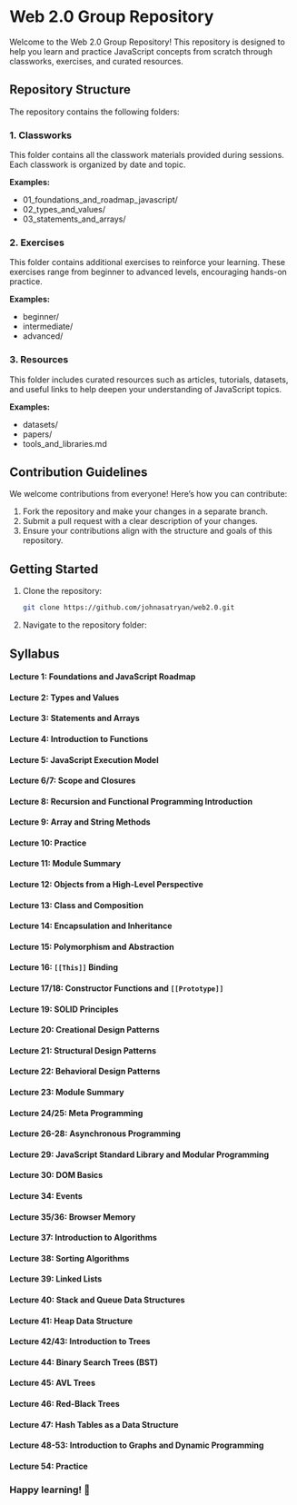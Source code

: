 # Web 2.0 Group Repository

Welcome to the Web 2.0 Group Repository! This repository is designed to help you learn and practice JavaScript concepts from scratch through classworks, exercises, and curated resources.

## Repository Structure

The repository contains the following folders:

### 1. Classworks

This folder contains all the classwork materials provided during sessions. Each classwork is organized by date and topic.

**Examples:**

- 01_foundations_and_roadmap_javascript/
- 02_types_and_values/
- 03_statements_and_arrays/

### 2. Exercises

This folder contains additional exercises to reinforce your learning. These exercises range from beginner to advanced levels, encouraging hands-on practice.

**Examples:**

- beginner/
- intermediate/
- advanced/

### 3. Resources

This folder includes curated resources such as articles, tutorials, datasets, and useful links to help deepen your understanding of JavaScript topics.

**Examples:**

- datasets/
- papers/
- tools_and_libraries.md

## Contribution Guidelines

We welcome contributions from everyone! Here’s how you can contribute:

1. Fork the repository and make your changes in a separate branch.
2. Submit a pull request with a clear description of your changes.
3. Ensure your contributions align with the structure and goals of this repository.

## Getting Started

1. Clone the repository:
   ```bash
   git clone https://github.com/johnasatryan/web2.0.git

2. Navigate to the repository folder:

## Syllabus

#### Lecture 1: Foundations and JavaScript Roadmap

#### Lecture 2: Types and Values

#### Lecture 3: Statements and Arrays

#### Lecture 4: Introduction to Functions

#### Lecture 5: JavaScript Execution Model

#### Lecture 6/7: Scope and Closures

#### Lecture 8: Recursion and Functional Programming Introduction

#### Lecture 9: Array and String Methods

#### Lecture 10: Practice

#### Lecture 11: Module Summary

#### Lecture 12: Objects from a High-Level Perspective

#### Lecture 13: Class and Composition

#### Lecture 14: Encapsulation and Inheritance

#### Lecture 15: Polymorphism and Abstraction

#### Lecture 16: `[[This]]` Binding

#### Lecture 17/18: Constructor Functions and `[[Prototype]]`

#### Lecture 19: SOLID Principles

#### Lecture 20: Creational Design Patterns

#### Lecture 21: Structural Design Patterns

#### Lecture 22: Behavioral Design Patterns

#### Lecture 23: Module Summary

#### Lecture 24/25: Meta Programming

#### Lecture 26-28: Asynchronous Programming

#### Lecture 29: JavaScript Standard Library and Modular Programming

#### Lecture 30: DOM Basics

#### Lecture 34: Events

#### Lecture 35/36: Browser Memory

#### Lecture 37: Introduction to Algorithms

#### Lecture 38: Sorting Algorithms

#### Lecture 39: Linked Lists

#### Lecture 40: Stack and Queue Data Structures

#### Lecture 41: Heap Data Structure

#### Lecture 42/43: Introduction to Trees

#### Lecture 44: Binary Search Trees (BST)

#### Lecture 45: AVL Trees

#### Lecture 46: Red-Black Trees

#### Lecture 47: Hash Tables as a Data Structure

#### Lecture 48-53: Introduction to Graphs and Dynamic Programming

#### Lecture 54: Practice

### Happy learning! 🚀
